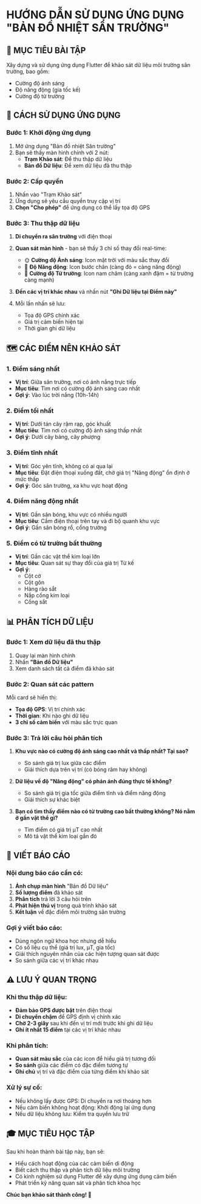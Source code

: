 # HƯỚNG DẪN SỬ DỤNG ỨNG DỤNG "BẢN ĐỒ NHIỆT SÂN TRƯỜNG"

## 🎯 MỤC TIÊU BÀI TẬP

Xây dựng và sử dụng ứng dụng Flutter để khảo sát dữ liệu môi trường sân trường, bao gồm:
- Cường độ ánh sáng
- Độ năng động (gia tốc kế)
- Cường độ từ trường

## 📱 CÁCH SỬ DỤNG ỨNG DỤNG

### Bước 1: Khởi động ứng dụng
1. Mở ứng dụng "Bản đồ nhiệt Sân trường"
2. Bạn sẽ thấy màn hình chính với 2 nút:
   - **Trạm Khảo sát**: Để thu thập dữ liệu
   - **Bản đồ Dữ liệu**: Để xem dữ liệu đã thu thập

### Bước 2: Cấp quyền
1. Nhấn vào "Trạm Khảo sát"
2. Ứng dụng sẽ yêu cầu quyền truy cập vị trí
3. **Chọn "Cho phép"** để ứng dụng có thể lấy tọa độ GPS

### Bước 3: Thu thập dữ liệu
1. **Di chuyển ra sân trường** với điện thoại
2. **Quan sát màn hình** - bạn sẽ thấy 3 chỉ số thay đổi real-time:
   - 🌞 **Cường độ Ánh sáng**: Icon mặt trời với màu sắc thay đổi
   - 🚶 **Độ Năng động**: Icon bước chân (càng đỏ = càng năng động)
   - 🧲 **Cường độ Từ trường**: Icon nam châm (càng xanh đậm = từ trường càng mạnh)

3. **Đến các vị trí khác nhau** và nhấn nút **"Ghi Dữ liệu tại Điểm này"**
4. Mỗi lần nhấn sẽ lưu:
   - Tọa độ GPS chính xác
   - Giá trị cảm biến hiện tại
   - Thời gian ghi dữ liệu

## 🗺️ CÁC ĐIỂM NÊN KHẢO SÁT

### 1. Điểm sáng nhất
- **Vị trí**: Giữa sân trường, nơi có ánh nắng trực tiếp
- **Mục tiêu**: Tìm nơi có cường độ ánh sáng cao nhất
- **Gợi ý**: Vào lúc trời nắng (10h-14h)

### 2. Điểm tối nhất
- **Vị trí**: Dưới tán cây rậm rạp, góc khuất
- **Mục tiêu**: Tìm nơi có cường độ ánh sáng thấp nhất
- **Gợi ý**: Dưới cây bàng, cây phượng

### 3. Điểm tĩnh nhất
- **Vị trí**: Góc yên tĩnh, không có ai qua lại
- **Mục tiêu**: Đặt điện thoại xuống đất, chờ giá trị "Năng động" ổn định ở mức thấp
- **Gợi ý**: Góc sân trường, xa khu vực hoạt động

### 4. Điểm năng động nhất
- **Vị trí**: Gần sân bóng, khu vực có nhiều người
- **Mục tiêu**: Cầm điện thoại trên tay và đi bộ quanh khu vực
- **Gợi ý**: Gần sân bóng rổ, cổng trường

### 5. Điểm có từ trường bất thường
- **Vị trí**: Gần các vật thể kim loại lớn
- **Mục tiêu**: Quan sát sự thay đổi của giá trị Từ kế
- **Gợi ý**: 
  - Cột cờ
  - Cột gôn
  - Hàng rào sắt
  - Nắp cống kim loại
  - Cổng sắt

## 📊 PHÂN TÍCH DỮ LIỆU

### Bước 1: Xem dữ liệu đã thu thập
1. Quay lại màn hình chính
2. Nhấn **"Bản đồ Dữ liệu"**
3. Xem danh sách tất cả điểm đã khảo sát

### Bước 2: Quan sát các pattern
Mỗi card sẽ hiển thị:
- **Tọa độ GPS**: Vị trí chính xác
- **Thời gian**: Khi nào ghi dữ liệu
- **3 chỉ số cảm biến** với màu sắc trực quan

### Bước 3: Trả lời câu hỏi phân tích
1. **Khu vực nào có cường độ ánh sáng cao nhất và thấp nhất? Tại sao?**
   - So sánh giá trị lux giữa các điểm
   - Giải thích dựa trên vị trí (có bóng râm hay không)

2. **Dữ liệu về độ "Năng động" có phản ánh đúng thực tế không?**
   - So sánh giá trị gia tốc giữa điểm tĩnh và điểm năng động
   - Giải thích sự khác biệt

3. **Bạn có tìm thấy điểm nào có từ trường cao bất thường không? Nó nằm ở gần vật thể gì?**
   - Tìm điểm có giá trị μT cao nhất
   - Mô tả vật thể kim loại gần đó

## 📝 VIẾT BÁO CÁO

### Nội dung báo cáo cần có:
1. **Ảnh chụp màn hình** "Bản đồ Dữ liệu"
2. **Số lượng điểm** đã khảo sát
3. **Phân tích** trả lời 3 câu hỏi trên
4. **Phát hiện thú vị** trong quá trình khảo sát
5. **Kết luận** về đặc điểm môi trường sân trường

### Gợi ý viết báo cáo:
- Dùng ngôn ngữ khoa học nhưng dễ hiểu
- Có số liệu cụ thể (giá trị lux, μT, gia tốc)
- Giải thích nguyên nhân của các hiện tượng quan sát được
- So sánh giữa các vị trí khác nhau

## ⚠️ LƯU Ý QUAN TRỌNG

### Khi thu thập dữ liệu:
- **Đảm bảo GPS được bật** trên điện thoại
- **Di chuyển chậm** để GPS định vị chính xác
- **Chờ 2-3 giây** sau khi đến vị trí mới trước khi ghi dữ liệu
- **Ghi ít nhất 15 điểm** tại các vị trí khác nhau

### Khi phân tích:
- **Quan sát màu sắc** của các icon để hiểu giá trị tương đối
- **So sánh** giữa các điểm có đặc điểm tương tự
- **Ghi chú** vị trí và đặc điểm của từng điểm khi khảo sát

### Xử lý sự cố:
- Nếu không lấy được GPS: Di chuyển ra nơi thoáng hơn
- Nếu cảm biến không hoạt động: Khởi động lại ứng dụng
- Nếu dữ liệu không lưu: Kiểm tra quyền lưu trữ

## 🎓 MỤC TIÊU HỌC TẬP

Sau khi hoàn thành bài tập này, bạn sẽ:
- Hiểu cách hoạt động của các cảm biến di động
- Biết cách thu thập và phân tích dữ liệu môi trường
- Có kinh nghiệm sử dụng Flutter để xây dựng ứng dụng cảm biến
- Phát triển kỹ năng quan sát và phân tích khoa học

**Chúc bạn khảo sát thành công! 🌟**


